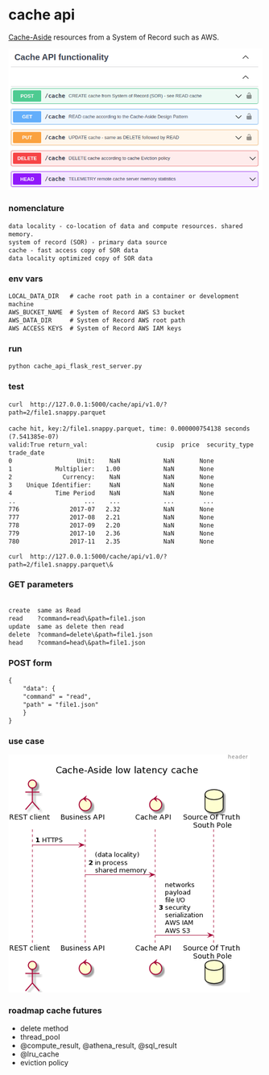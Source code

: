 # cache api

[Cache-Aside](https://docs.microsoft.com/en-us/azure/architecture/patterns/cache-aside) resources from a System of Record such as AWS.



![cache_api](cache_api.png?raw=true "cache_api" )

### nomenclature
``````
data locality - co-location of data and compute resources. shared memory.
system of record (SOR) - primary data source
cache - fast access copy of SOR data
data locality optimized copy of SOR data  
``````

### env vars
``````
LOCAL_DATA_DIR   # cache root path in a container or development machine  
AWS_BUCKET_NAME  # System of Record AWS S3 bucket 
AWS_DATA_DIR     # System of Record AWS root path 
AWS ACCESS KEYS  # System of Record AWS IAM keys 
``````

### run
``````
python cache_api_flask_rest_server.py
``````

### test
``````
curl  http://127.0.0.1:5000/cache/api/v1.0/?path=2/file1.snappy.parquet

cache hit, key:2/file1.snappy.parquet, time: 0.000000754138 seconds (7.541385e-07) 
valid:True return_val:                   cusip  price  security_type trade_date
0                  Unit:    NaN            NaN       None
1            Multiplier:   1.00            NaN       None
2              Currency:    NaN            NaN       None
3    Unique Identifier:     NaN            NaN       None
4            Time Period    NaN            NaN       None
..                   ...    ...            ...        ...
776              2017-07   2.32            NaN       None
777              2017-08   2.21            NaN       None
778              2017-09   2.20            NaN       None
779              2017-10   2.36            NaN       None
780              2017-11   2.35            NaN       None

``````

``````
curl  http://127.0.0.1:5000/cache/api/v1.0/?path=2/file1.snappy.parquet\&
``````


### GET parameters
``````

create  same as Read
read    ?command=read\&path=file1.json
update  same as delete then read   
delete  ?command=delete\&path=file1.json
head    ?command=head\&path=file1.json
``````

### POST form
``````
{
    "data": {
    "command" = "read",
    "path" = "file1.json"
    }
}
``````

### use case

![use case](cache-usecase-diagram.png?raw=true "cache_api" )


### roadmap cache futures

- delete method
- thread_pool 
- @compute_result, @athena_result, @sql_result
- @lru_cache
- eviction policy
